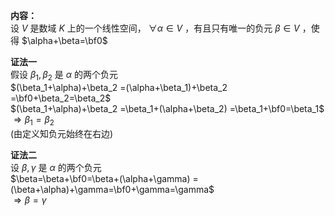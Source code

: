 **内容：**    
设 $V$ 是数域 $K$ 上的一个线性空间， $\forall\alpha    
\in V$ ，有且只有唯一的负元 $\beta\in V$ ，使得 $\alpha+\beta=\bf0$     
    
**证法一**    
假设 $\beta_1,\beta_2$ 是 $\alpha$ 的两个负元    
 $(\beta_1+\alpha)+\beta_2    
=(\alpha+\beta_1)+\beta_2    
=\bf0+\beta_2=\beta_2$     
 $(\beta_1+\alpha)+\beta_2    
=\beta_1+(\alpha+\beta_2)    
=\beta_1+\bf0=\beta_1$     
 $\Rightarrow \beta_1=\beta_2$     
(由定义知负元始终在右边)    
    
**证法二**    
设 $\beta,\gamma$ 是 $\alpha$ 的两个负元    
 $\beta=\beta+\bf0=\beta+(\alpha+\gamma)    
=(\beta+\alpha)+\gamma=\bf0+\gamma=\gamma$     
 $\Rightarrow\beta=\gamma$     
